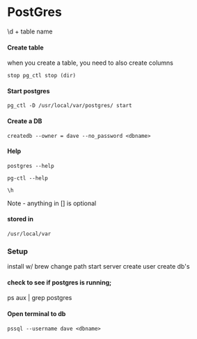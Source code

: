 # PostGres


\d + table name

#### Create table
when you create a table, you need to also create columns

    stop pg_ctl stop (dir)


#### Start postgres

    pg_ctl -D /usr/local/var/postgres/ start

#### Create a DB

    createdb --owner = dave --no_password <dbname>



#### Help

    postgres --help

    pg-ctl --help

    \h
Note - anything in [] is optional

#### stored in 

    /usr/local/var


### Setup
install w/ brew
change path
start server
create user
create db's

#### check to see if postgres is running;

  ps aux | grep postgres

#### Open terminal to db

    pssql --username dave <dbname>